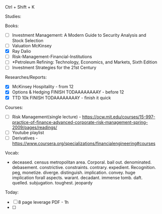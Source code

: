 Ctrl + Shift + K

Studies: 

Books: 
- [ ] Investment Management: A Modern Guide to Security Analysis and Stock Selection
- [ ] Valuation McKinsey 
- [x] Ray Dalio 
- [ ] Risk-Management-Financial-Institutions 
- [ ] *Petroleum Refining: Technology, Economics, and Markets, Sixth Edition
- [ ] Investment Strategies for the 21st Century

Researches/Reports:
- [x] McKinsey Hospitality - from 12
- [x] Options & Hedging FINISH TODAAAAAAAAY - before 12
- [x] TTD 10k FINISH TODAAAAAAAAY - finish it quick 

Courses:
- [ ] Risk Management(single lecture) - https://ocw.mit.edu/courses/15-997-practice-of-finance-advanced-corporate-risk-management-spring-2009/pages/readings/
- [ ] Youtube playlist 
- [ ] Derivatives - https://www.coursera.org/specializations/financialengineering#courses

Vocab:
- deceased. census metropolitan area. Corporal. bail out. denominated. debasement. constrictive. constraints. contrary. expedient. Recognition. peg, monetize. diverge. distinguish. implication. convey. huge implication forall aspects. warant. decadant. immense tomb. daft. quelled. subjugation. toughest. jeopardy

Today:

- [ ] 8 page leverage PDF - 1h 
- [ ] 
